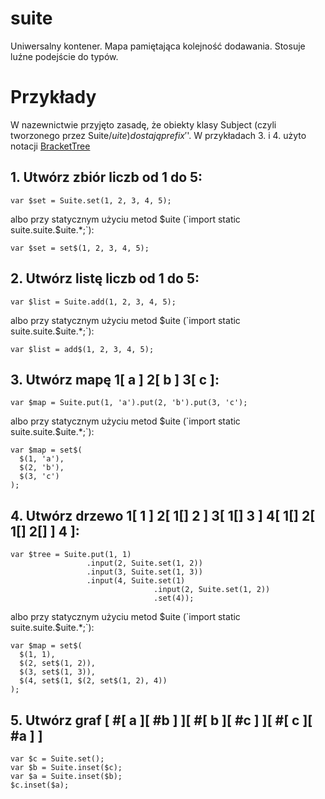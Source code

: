 # suite
Uniwersalny kontener. Mapa pamiętająca kolejność dodawania. Stosuje luźne podejście do typów. 

# Przykłady

W nazewnictwie przyjęto zasadę, że obiekty klasy Subject (czyli tworzonego przez Suite/$uite) dostają prefix '$'.
W przykładach 3. i 4. użyto notacji <a href="https://github.com/lpogic/brackettree">BracketTree</a>

## 1. Utwórz zbiór liczb od 1 do 5:
```
var $set = Suite.set(1, 2, 3, 4, 5);
```
albo przy statycznym użyciu metod $uite (`import static suite.suite.$uite.*;`):
```
var $set = set$(1, 2, 3, 4, 5);
```
## 2. Utwórz listę liczb od 1 do 5:
```
var $list = Suite.add(1, 2, 3, 4, 5);
```
albo przy statycznym użyciu metod $uite (`import static suite.suite.$uite.*;`):
```
var $list = add$(1, 2, 3, 4, 5);
```
## 3. Utwórz mapę 1[ a ] 2[ b ] 3[ c ]:
```
var $map = Suite.put(1, 'a').put(2, 'b').put(3, 'c');
```
albo przy statycznym użyciu metod $uite (`import static suite.suite.$uite.*;`):
```
var $map = set$(
  $(1, 'a'),
  $(2, 'b'),
  $(3, 'c')
);
```
## 4. Utwórz drzewo 1[ 1 ] 2[ 1[] 2 ] 3[ 1[] 3 ] 4[ 1[] 2[ 1[] 2[] ] 4 ]:
```
var $tree = Suite.put(1, 1)
                 .input(2, Suite.set(1, 2))
                 .input(3, Suite.set(1, 3))
                 .input(4, Suite.set(1)
                                .input(2, Suite.set(1, 2))
                                .set(4));
```
albo przy statycznym użyciu metod $uite (`import static suite.suite.$uite.*;`):
```
var $map = set$(
  $(1, 1),
  $(2, set$(1, 2)),
  $(3, set$(1, 3)),
  $(4, set$(1, $(2, set$(1, 2), 4))
);
```
## 5. Utwórz graf [ #[ a ][ #b ] ][ #[ b ][ #c ] ][ #[ c ][ #a ] ]
```
var $c = Suite.set();
var $b = Suite.inset($c);
var $a = Suite.inset($b);
$c.inset($a);
```
